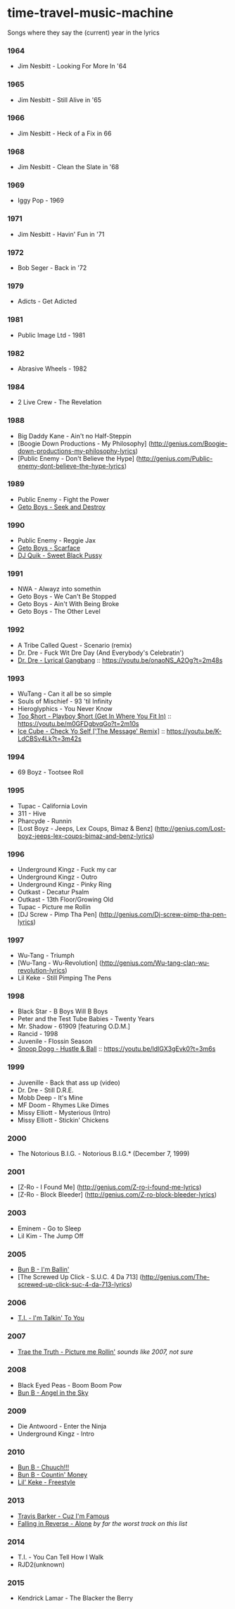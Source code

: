 # time-travel-music-machine
Songs where they say the (current) year in the lyrics

### 1964
- Jim Nesbitt - Looking For More In '64

### 1965
- Jim Nesbitt - Still Alive in '65

### 1966
- Jim Nesbitt - Heck of a Fix in 66

### 1968
- Jim Nesbitt - Clean the Slate in '68

### 1969
- Iggy Pop - 1969

### 1971
- Jim Nesbitt - Havin' Fun in '71

### 1972
- Bob Seger - Back in '72

### 1979
- Adicts - Get Adicted

### 1981
- Public Image Ltd - 1981

### 1982
- Abrasive Wheels - 1982

### 1984
- 2 Live Crew - The Revelation

### 1988
- Big Daddy Kane - Ain't no Half-Steppin
- [Boogie Down Productions - My Philosophy] (http://genius.com/Boogie-down-productions-my-philosophy-lyrics)
- [Public Enemy - Don't Believe the Hype]  (http://genius.com/Public-enemy-dont-believe-the-hype-lyrics)

### 1989
- Public Enemy - Fight the Power
- [Geto Boys - Seek and Destroy](http://genius.com/Geto-boys-seek-and-destroy-lyrics)

### 1990
- Public Enemy - Reggie Jax
- [Geto Boys - Scarface](http://genius.com/Geto-boys-scarface-lyrics)
- [DJ Quik - Sweet Black Pussy](http://genius.com/Dj-quik-sweet-black-pussy-lyrics)

### 1991
- NWA - Alwayz into somethin
- Geto Boys - We Can't Be Stopped
- Geto Boys - Ain't With Being Broke
- Geto Boys - The Other Level

### 1992 
- A Tribe Called Quest - Scenario (remix)
- Dr. Dre - Fuck Wit Dre Day (And Everybody's Celebratin') 
- [Dr. Dre - Lyrical Gangbang](http://genius.com/331514) :: https://youtu.be/onaoNS_A2Og?t=2m48s

### 1993
- WuTang - Can it all be so simple 
- Souls of Mischief - 93 'til Infinity
- Hieroglyphics - You Never Know
- [Too $hort - Playboy $hort (Get In Where You Fit In)](http://genius.com/Too-short-playboy-short-get-in-where-you-fit-in-lyrics) :: https://youtu.be/m0GFDgbvqGo?t=2m10s
- [Ice Cube - Check Yo Self ['The Message' Remix]](http://genius.com/Ice-cube-check-yo-self-the-message-remix-lyrics) ::  https://youtu.be/K-LdCBSv4Lk?t=3m42s

### 1994
- 69 Boyz - Tootsee Roll

### 1995
- Tupac - California Lovin
- 311 - Hive
- Pharcyde - Runnin
- [Lost Boyz - Jeeps, Lex Coups, Bimaz & Benz] (http://genius.com/Lost-boyz-jeeps-lex-coups-bimaz-and-benz-lyrics)

### 1996
- Underground Kingz - Fuck my car
- Underground Kingz - Outro
- Underground Kingz - Pinky Ring
- Outkast - Decatur Psalm
- Outkast - 13th Floor/Growing Old
- Tupac - Picture me Rollin
- [DJ Screw - Pimp Tha Pen] (http://genius.com/Dj-screw-pimp-tha-pen-lyrics)


### 1997
- Wu-Tang - Triumph
- [Wu-Tang - Wu-Revolution] (http://genius.com/Wu-tang-clan-wu-revolution-lyrics)
- Lil Keke - Still Pimping The Pens

### 1998
- Black Star - B Boys Will B Boys
- Peter and the Test Tube Babies - Twenty Years
- Mr. Shadow - 61909 [featuring O.D.M.]
- Rancid - 1998
- Juvenile - Flossin Season
- [Snoop Dogg - Hustle & Ball](http://genius.com/Snoop-dogg-hustle-and-ball-lyrics) :: https://youtu.be/ldIGX3gEvk0?t=3m6s


### 1999
- Juvenille - Back that ass up (video)
- Dr. Dre - Still D.R.E.
- Mobb Deep - It's Mine
- MF Doom - Rhymes Like Dimes
- Missy Elliott - Mysterious (Intro)
- Missy Elliott - Stickin' Chickens

### 2000
- The Notorious B.I.G. - Notorious B.I.G.* (December 7, 1999)

### 2001
- [Z-Ro - I Found Me] (http://genius.com/Z-ro-i-found-me-lyrics)
- [Z-Ro - Block Bleeder] (http://genius.com/Z-ro-block-bleeder-lyrics)

### 2003
- Eminem - Go to Sleep
- Lil Kim - The Jump Off 

### 2005
- [Bun B - I'm Ballin'](http://genius.com/Bun-b-im-ballin-lyrics)
- [The Screwed Up Click - S.U.C. 4 Da 713] (http://genius.com/The-screwed-up-click-suc-4-da-713-lyrics)

### 2006
- [T.I. - I'm Talkin' To You](http://genius.com/Ti-im-talkin-to-you-lyrics)

### 2007
- [Trae the Truth - Picture me Rollin'](https://www.youtube.com/watch?v=OG5-O6pK6CU) _sounds like 2007, not sure_

### 2008
- Black Eyed Peas - Boom Boom Pow 
- [Bun B - Angel in the Sky](http://genius.com/Bun-b-angel-in-the-sky-lyrics)


### 2009
- Die Antwoord - Enter the Ninja
- Underground Kingz - Intro

### 2010
- [Bun B - Chuuch!!!](http://genius.com/Bun-b-chuuch-lyrics)
- [Bun B - Countin' Money](http://genius.com/Bun-b-countin-money-lyrics)
- [Lil' Keke - Freestyle](https://www.youtube.com/playlist?list=PL46173933CD154485)

### 2013
- [Travis Barker - Cuz I'm Famous](http://genius.com/Travis-barker-cuz-im-famous-lyrics)
- [Falling in Reverse - Alone](http://genius.com/Falling-in-reverse-alone-lyrics) _by far the worst track on this list_

### 2014 
- T.I. - You Can Tell How I Walk
- RJD2(unknown)

### 2015
- Kendrick Lamar - The Blacker the Berry

